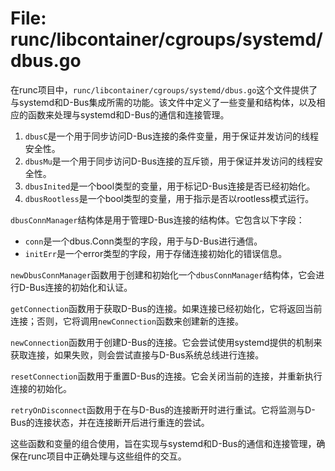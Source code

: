 # File: runc/libcontainer/cgroups/systemd/dbus.go

在runc项目中，`runc/libcontainer/cgroups/systemd/dbus.go`这个文件提供了与systemd和D-Bus集成所需的功能。该文件中定义了一些变量和结构体，以及相应的函数来处理与systemd和D-Bus的通信和连接管理。

1. `dbusC`是一个用于同步访问D-Bus连接的条件变量，用于保证并发访问的线程安全性。
2. `dbusMu`是一个用于同步访问D-Bus连接的互斥锁，用于保证并发访问的线程安全性。
3. `dbusInited`是一个bool类型的变量，用于标记D-Bus连接是否已经初始化。
4. `dbusRootless`是一个bool类型的变量，用于指示是否以rootless模式运行。

`dbusConnManager`结构体是用于管理D-Bus连接的结构体。它包含以下字段：
- `conn`是一个dbus.Conn类型的字段，用于与D-Bus进行通信。
- `initErr`是一个error类型的字段，用于存储连接初始化的错误信息。

`newDbusConnManager`函数用于创建和初始化一个`dbusConnManager`结构体，它会进行D-Bus连接的初始化和认证。

`getConnection`函数用于获取D-Bus的连接。如果连接已经初始化，它将返回当前连接；否则，它将调用`newConnection`函数来创建新的连接。

`newConnection`函数用于创建D-Bus的连接。它会尝试使用systemd提供的机制来获取连接，如果失败，则会尝试直接与D-Bus系统总线进行连接。

`resetConnection`函数用于重置D-Bus的连接。它会关闭当前的连接，并重新执行连接的初始化。

`retryOnDisconnect`函数用于在与D-Bus的连接断开时进行重试。它将监测与D-Bus的连接状态，并在连接断开后进行重连的尝试。

这些函数和变量的组合使用，旨在实现与systemd和D-Bus的通信和连接管理，确保在runc项目中正确处理与这些组件的交互。

